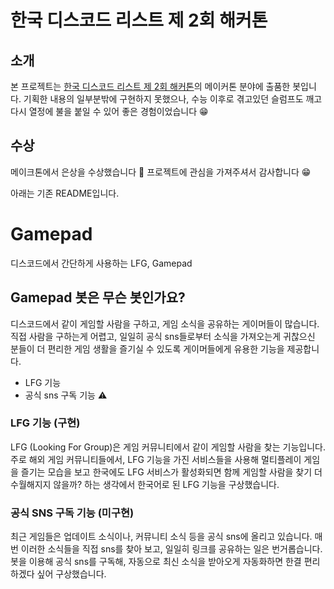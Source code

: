 # 한국 디스코드 리스트 제 2회 해커톤
## 소개
본 프로젝트는 [한국 디스코드 리스트 제 2회 해커톤](https://blog.koreanbots.dev/second-hackathon/)의 메이커톤 분야에 출품한 봇입니다. 기획한 내용의 일부분밖에 구현하지 못했으나, 수능 이후로 겪고있던 슬럼프도 깨고 다시 열정에 불을 붙일 수 있어 좋은 경험이었습니다 😁
## 수상
메이크톤에서 은상을 수상했습니다 🎉 프로젝트에 관심을 가져주셔서 감사합니다 😁

아래는 기존 README입니다.

# Gamepad
디스코드에서 간단하게 사용하는 LFG, Gamepad

## Gamepad 봇은 무슨 봇인가요?
디스코드에서 같이 게임할 사람을 구하고, 게임 소식을 공유하는 게이머들이 많습니다.
직접 사람을 구하는게 어렵고, 일일히 공식 sns들로부터 소식을 가져오는게 귀찮으신 분들이 더 편리한 게임 생활을 즐기실 수 있도록 게이머들에게 유용한 기능을 제공합니다.
- LFG 기능
- 공식 sns 구독 기능 ⚠️

### LFG 기능 (구현)
LFG (Looking For Group)은 게임 커뮤니티에서 같이 게임할 사람을 찾는 기능입니다. 주로 해외 게임 커뮤니티들에서, LFG 기능을 가진 서비스들을 사용해 멀티플레이 게임을 즐기는 모습을 보고 한국에도 LFG 서비스가 활성화되면 함께 게임할 사람을 찾기 더 수월해지지 않을까? 하는 생각에서 한국어로 된 LFG 기능을 구상했습니다.

### 공식 SNS 구독 기능 (미구현)
최근 게임들은 업데이트 소식이나, 커뮤니티 소식 등을 공식 sns에 올리고 있습니다. 매번 이러한 소식들을 직접 sns를 찾아 보고, 일일히 링크를 공유하는 일은 번거롭습니다. 봇을 이용해 공식 sns를 구독해, 자동으로 최신 소식을 받아오게 자동화하면 한결 편리하겠다 싶어 구상했습니다.
